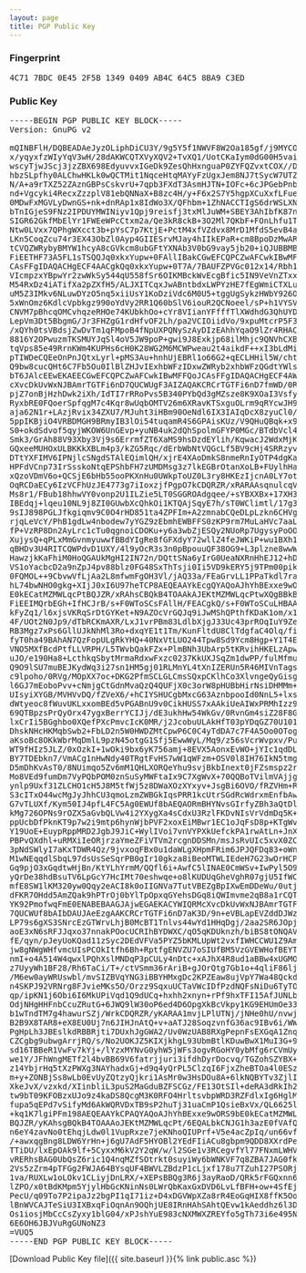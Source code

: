 ```yaml
---
layout: page
title: PGP Public Key
---
```

### Fingerprint

<pre>4C71 7BDC 0E45 2F5B 1349 0409 AB4C 64C5 8BA9 C3ED</pre>

### Public Key

<pre>
-----BEGIN PGP PUBLIC KEY BLOCK-----
Version: GnuPG v2

mQINBFlH/DQBEADAeJyzOLiphDiCU3Y/9g5Y5f1NWVF8W2Oa185gf/j9MYCODUNA
x/yqyxfzWIyYqV3wH/28dAKWCQTXVyXQV2+TvXQ1/UotCKaIym0dG00H5vaibXUs
wscyTjwJScj3jzZBX698EdyuvvxIGeDk9ZesQhHxnguaP0ZYFQZvxtCOX//D0bmD
hbzSLpfhy0ALChwHKLk0wQCTMit1NqceHtqMAYyFzUgxJem8NJ7tSycW7UTZ5li1
N/A+a9rTXZ52ZAznGBPsCskvrU+7qpb3FXdT3AsmHJTN+IOFc+6cJPGebPnb6qFc
nd+Vgcyki4RecxZzzplV81ebQNNaX+B8zc4H/y+F6x2S7Y5hgpXCuXxfLFue37Cv
0MDwFxMGVLyDwnGS+nk+dnRAp1x8IdWo3X/QFhbm+1ZhNACCTIgS6drWSLXNRzAY
bTnIGjeS9FNz2IPDUYMWINiyv1Qpj9reisfj3txMlJuWM+SBEY3AhIbfK87nTRSc
SIGR62GkfMbElYr1FWEeWPcCtxm2a/Qe3kR8ckB+3O2Ml7QKbF+FOnLhfu1TxGzQ
Ntw0LVxx7QPhgWXcct3b+pYsC7p7KtjE+PctM4xfVZdvx8MrD1MfdS5evB4abde2
LKn5CoqZcu74r3EX43ObZl0Ayp4GIIESrvMJay4hIIkEPaR+cm8BpoDzMwARAQAB
tCVQZWRybyBMYW1hcyA8cGVkcm8ubGFtYXNAb3V0bG9vay5jb20+iQJUBBMBCgA+
FiEETHF73A5FL1sTSQQJq0xkxYupw+0FAllIBakCGwEFCQPCZwAFCwkIBwMFFQoJ
CAsFFgIDAQACHgECF4AACgkQq0xkxYupw+0T7A/7BAUFZPVGc012x14/Rbh1RbPV
VIcmpzxYBpwYr2zwWkSy544qU558fSr6OIKMBckWvEcgBfic5IN9VeVnZTxxtMxs
M54RxDz4iATifXa2pZXfH5/ALJXITCqxJwABntbdxLWPYzHE7fEgWmiCTXLu8QA3
uM5Z3IMkv6NLuwDYzO5nq5xiiUsY1KoDziVdc6M0U5+tggUgSykzHWbY926OJlBe
5xWnOmz6KdlcVpbkgz990oYdVy2RR1Q60bSlV6iouR2QCNoeel/sP+h1VYSVVPGu
CNVM7pBhcqOMCvhqzeRHOe74KUbkhOo+cYr8VIianYFfffTlXWdhdG3QhUYD7Ujk
LepVm3Dt5BbgmG/Jr3FHZgG1rdHfvOF2Lh/pa2VCIOiidVo/9xpuMtcrP5F3D/tl
/xQYh0tsVBdsjZwDvTm1qFMpoB4fNpUXPQNySzAyDIzEAhhYqaO9lZr4RHAC1DI7
8816Y2OPwuzmTKSMUYJqSl4oV5JW9poP+gwi9J8Exkjp68ilMhjc9QNVhCXBPOHL
tqVps85e49RrnKWm4KUPHs6cH0K28WG2M6MCWPweau2t4aikdF++xI3bLdMiqyog
pTIWDeCQEeOnPnJQtxLyrl+pMS3Au+hnhUjEBRl1o66G2+qECLHHil5W/chtoh3K
Q9bw8cucQHt6C7Fb5Ou0IlBlZHJvIExhbWFzIDxwZWRyb2xhbWFzQGdtYWlsLmNv
bT6JAlcEEwEKAEECGwEFCQPCZwAFCwkIBwMFFQoJCAsFFgIDAQACHgECF4AWIQRM
cXvcDkUvWxNJBAmrTGTFi6nD7QUCWUgF3AIZAQAKCRCrTGTFi6nD7fmWD/0RHoOU
pjZ7onBjHzhDwk2iXh/IdTI7rRRoPvs5B340PYbQd3gMZsze8K9XOaI3Vsfy2IJW
RyxbRE0FQoerSpfqgM7c4Kqr8wUqbOMTV26m6XRavKTSxguOLrm9qRYcwJH9ME/y
aja62N1r+LAzjRvix34ZXU7/MJuht3iHBm90OeNdl6IX3IAIqDcX8zyuCl0/k3+b
5ppIKBjiO4VRBDMGH9BRmyIB3lOi54tuqamR4S6GPAisKUz/V9QHuQBqk+x90xyb
S0+okdSdvof5qyjWKOW6UnGEvp+yuNB4uk2dQhSpolmGFYP0MGc/BTdbVcl4TDfO
Smk3/GrAh88V93Xby3Vj9s6ErrmfZT6XaMS9hsDzdEYlih/KqwacJ2WdxMjK0Bvs
GQxeeMUHOxULBKKkXBLm4p3/kZG5Rqc/dErbWbNtVQGcLf5BV9cHj4SRRzyv+G1r
DTtYXFIMV6IPNjlcSNgdSTAlEQimlQH/xjrE4XAoDmkS8nmeRnIyOTP4dgKaaJqo
HPFdVCnp73IrSsskoNtqEPShbFH7zUMDMsg3z7lkEGBrOtanXoLB+FUylhHaGFL/
xQzoVDmV6o+QCSjE6bHb55ooPKXnHu0UWkpToUZ0L3ry8HKEzIjcnA0LY7otVfUA
OqRCDaECy6IzVCFhUzJE4773g7iIoxzjfPgpO7kCDQRZR/xRARAAsqnulcqVDssf
Ms8r1/FBub18hhwVY0vonp2U1ILZie5LT0SGGROAdgqee/+sYBXXBx+17XH3BPgI
IBEdqj+lqeu10NL9j8ZI0GUwbXcQhkOi1KTQAjSqyE7h/sT0WClimtl/17g3Q6em
9sIJ898PGLJfkgiqmv9C0O4rHD851ta4ZPFIm+A2zmnabCQeDLpLzkn6CHVga9ko
rjqLeVcY/PhB1gdLw4nbodew7yYGZ9zEbmhEWBFFS0zKP9rm7MuLaHVc7aaL9iuW
fP+VzRP8Dn2AyLrc1cTu0qgnoiCDOKu+y6a3wbZjESQy2NUoRp7UgysyPoOO5nDO
XujysQ+qPLxMmGvnmyuwwfBBdYIgRe8fGFXdyY72wllZ4feJWKiP+wu1BXh15OQH
qBHDv3U4RITCQWPdvD1UXY/4l9yOcR3s3n0pBpouuQF38OG9+L3plzne8wwWDsFv
HawzjkKaFhiM0HoQGAUkMgHI2IN72n/DQttSNa6yIrG0UeaNXRnHhEJ12+hD+Q+S
VS1oYacbcD2a9nZpJ4pv88blz0FG48SxThTsji0Ii5VD9kERY5j9TPm00pikOI9G
0FQMOL++9CbvwVfLjAa2L8mfwmFgOH3Vl/jAQ33a/FEaGrvLL1PPaTkdl7ram5J4
hL74bwNHO0gkg+XIjJ0xI6U97heTCP8AEQEAAYkEcgQYAQoAJhYhBExxe9wORS9b
E0kECatMZMWLqcPtBQJZR/xRAhsCBQkB4TOAAkAJEKtMZMWLqcPtwXQgBBkBCgAd
FiEEIMQrbEGh+IfHCJrB/s+F0WToSCsFAllH/FEACgkQ/s+F0WToSCuLHBAAgkn2
kFyZq1/l6xjsVKRqSrDtGYKet+N9AZOcVrGQJq9iJwMShQPthfKDaK1om/x1dR4S
4F/UOt2N0Jp9/dTbRCKmAXR/LxJ1vrPBm83LdlbXjgJ33Uc43prROqIuY9ZeDGaf
RB3Mgz7xPs6GllUJkNhMl3Ro+dxqYE1t1Tm/KunFltdU8ClTdgfaC4Olq/fiKWrf
fyT0ha49BAhAN7QzFopULgRkYHQ+40NxVtLUO244Tpw8Sd9Ycm8Hgp+Y1T4Ew3An
VNO5MXfBcdPtfLLVRPH/L5TWvbQakFZx+PlmBNh3UbArp5tKRvihHKELzApwKcrs
uJO/e190Ha8+LcthkqSbytMrmaRdxwFxzc0237KkUXJSqZm1dwPP/fulMfmuAWB0
Q9O9lSU7muBEJKydWq3i27sn1HM5gj01RLMnYL4tXnIZERUn5R46MIVnTagsWwIu
c9lpoho/0RVg/MOpXX7oc+DKG2PfmSCLGLCmsSQxpCKlhCo3XlvngeQyGisg1Q2u
l6GJ7mEoboPvv+cNmjgCtGdnMvaQzQ4QUFjX0c3orW8pHUBbHirNsiDHMMm+3Vvq
UIsyiXYGB/MVHVvDQ/fZVeX6/+hCIYSHUCgbMxcG63AznbpooId0NnL5+lxsQzxV
dWtyeoc8fWuvUKLxxomBEd5vPGABnU9v0CikHUSS7xAAkiUeAIWxPRMhIzz9mK7L
69QTBpzsPrQyOrx47ygxBerrYCIJj/dE3ukhHw54WkGv/0RvnGm4siZ28F8GFDxa
lxCrIi5BGghbo0XQefPXcPmvcIcK0MR/j2JcobuULAkHfT03pYDqGZ70U101+ok3
DhskNHcHKMqbSwb2+FbLD2n5W0HWDZMtCpwP6C0C4yTdDA7c7F4A5Oo0OTogSqX3
aKsoBc8OKkWbrMqDmlL9pzN45otgG1Sfj5EwwWyL/Mq9/z56sVcrWvpxv/Pu3tE7
WT9fHIz5JLZ/0xOzkI+1wOki9bx6yK756amj+8EVX5AonxEvWO+jYIc1qdDLa6AD
BY7TDEbkn7/VmACg1nHwNdy40TRgtFvHS7wW1qWFzm+OSV0l8IH76IkN5tmgzo6K
D5mDhKvAsT0/8NUimqo5Zv6mM1QHLXORQeYhu9svjBkbInext0jFZsmspz2rMNeU
Mo8VEd9fumDm7VyPQbPOM0znSuSyMWFtaIx9C7XgWvX+70QQBoTVilmVAjjg2RaA
ynlp9Uxf31ZLCHO1cH5J8M5tfWj5z8DWaXOzXYxyv+JsgBi6OVO/fRZVHm+RMAKD
S3cITxO44wcMgJyJhhCU3qmoLzmZWBGkIqsPRR1kcUtrSGdRcWdrxmEnfbAw8qgR
G7vTLUXf/Kym50IJ4pfL4FC5Ag0EWUf8bAEQAORmBHYNvsGIrfyZBh3aQtDlXoYl
kMg726OPNs9rOZX5aGvbQLVw4i2YXygXa4sCdxU3RzlFKDvNIsVrVdmDq5K+NE77
ppUcbDfPknKT9p7w2i9mtp6hynWjbPVF2xoxEiMBwr1EC1oJqFsD8p+KTgWvbMwC
Y19UoE+EuypRppMRD2JgbJ9JiC+WylIVoi7vnVYPXkUefckPA1rwAtLn+JnXaCOI
PBPvQXdhl+uRMXiIeORjrzaYmeZFiVTVm2rcgnDDSMn/msJsRvUIc5xvX0ZCMw6F
3pNdSWlyI7aKxTDWR4Qz/9jvxoqFBx0u1daWLgXHpmFRim6JPJQFDq83+oWnCH8e
M1wNEqqdlSbqL97dsUsSeSqrPB0gIr10gkza8iBeoMTWLIEdeH7G23wOrHCPYH62
Gq9pjO3xGqdtwHjBn/KtYLhYrmM/QQfl6i+AwfC5lINAE0CmWSv+IwPyl5O9xGdk
yQrDe38hdBsuTV6LpGcY7HcIMt70eshwqe+o8lKUDUqGheVghR07gjU5IfWCuAr7
mfE8SW1lKM320yw0Qqy2eACI8k0oIIGNVa7TutVBEZgBpIXwEmDDeWu/0utjrlx0
dFKR7OHdd5AmZQak9hPTrOj0bYlTpOpxqGYehsDGq8iQWImvme2qB8a1rCQT3sjc
YK92PmofwqFmE0ENABEBAAGJAjwEGAEKACYWIQRMcXvcDkUvWxNJBAmrTGTFi6nD
7QUCWUf8bAIbDAUJAeEzgAAKCRCrTGTFi6nD7aK3D/9n+eVBLapEVZddDJWzOIch
LP79s6gXS3SNrcEzGTWrvLhjB0McBT1Tnlvs44wYd1HHqDgj/2aa2SR6JOpj1HGQ
aoE3xN6sRFJJqxo37nnakPOocUCRIhBYDWXC/qO5qKDUknzh/biBS8tONQAVbTAo
fE/qyn/pJeyUoKQad11zSyc2DEdVFVa5PYZ5bKMLUpWt2vxfIWHCCWU1Z9Am8vkg
jw8gNWgWHfvmcUIsPCOkItfh6Bh+RptfgENVZU7oSIUfBM5VzGVEWHofBEYT9KOr
nmI+o4A514W4qwxlPQhXslMNDqP3pCULy4nDtc+xAJhX4R8ud1aBBw4xUGMOMN3L
z7UyyWh1BF28/Rh6TaCi/T+/ctVSmm36rAriB+gJOrQtg7Gb1o+4qliF86ljRxea
/M6ew0ayWRUswbl/mvSIZBVqYNG3iBBYHMxgDc2KPZEaw8ujVpY7Wa48QckdZbqJ
n4SKPJ92VRNrg8FJvieMKs5O/Orzz9SqxuUCTaVWcIDfPzdNQFsNiDu6TyTOsKQZ
qp/ipKN1j6Obi6I6MkUPiVqd1Q9dUCq+hxhh2xnyn+rPf9hxTFI15AfJUNLbWGxk
OdjNHgHHFnbCcuZRutG+6JWQ9lW30oP6ed4D6OpgXkBcVkpy1KG9EHUmOe33/E+S
b1wTndTM7g4hawurSZj/WrkCDQRZR/yKARAA1mvjLPlUTNj/jNHe0hU/nvwjX3BW
B2B9X8TAR8+eX8EU0Uj7n6JIHJnAtQ+v+aATJ28SoqzvnfG36ac9IBv6i/WW3vdB
PgHpLh3JBEslkdRBBRjti7DUxhJgGWA2/Uv0WzUAB8RXgPepnFsEXGqA1Znq6XKm
CZCgbg9ubwgArrjRQ/s/No2UOKJZ5KIXjkhgL93UbmBtlKDuwBwX1MuI3G+9iHzH
sd16TBBeR1VwFv7kYj+/lYzxMYNvG0yhW5jWFs3ogvRGoHY0ybMfg6rCVmUyUf+b
we1Y/JFhWngMETf2l4bvBB69V6fatrjjuri3ifdhDyrDocvq/TGZohSZYBX+Os3J
z14YbjrHq5tXzPWXg3NAYhadxGj+d9q4yQrPL5ClzqI6FjxZheBTOa4l0ESz5PkI
m+y+ZONBjSs8wLb0EvUyZQtzyQjkri1AsMr0w3HsDOu8A+6lkNQBYTv3ZjlIZ4Wy
XkeJvX/vzxkd/XIinbliL3puS2MaGduBZFSCGz/FE13OtSIl+deRA3dRkIh2QtoZ
tw9bT09KFOBzxUJo9z4kaDS8QcgM3K0RFO4HrltsvbpWRD3RZFdlxIg6HglMVj8r
fupa5qEPd7vSifyMd6AkWQRVDxTB9sP2huTj31uaCmP1QsieBxVx/QL6625lD7pU
+kq1K7lgiPFm198AEQEAAYkCPAQYAQoAJhYhBExxe9wORS9bE0kECatMZMWLqcPt
BQJZR/yKAhsgBQkB4TOAAAoJEKtMZMWLqcPt/6EQALbkCNJG1h3azE0fVAfQK7BR
n6eY4zavNo0tEhqjLdw0l1VupRxze7jeKNhoQIUPrf+V5e4acZpIq/un66vfgJTx
/+awxqgBng8LDW6YrHn+j6gU7AdF5HYOBl2YEdFIiACu8gbpm9QDD8XXrdPe21bV
TTiDU/lxEpOAk9lf+5CyxxM6kV2Y2qW/w/l2SGe1v3RCegvfYl77FNxmLWHVZAm1
vRERhsBAG0UbQsZ6ric1Q4nqMZfSOtrkt0suyiWy6bWNKVF7q8ZBA7JAG0fkGoAW
2Vs5zZrm4pTFGg2FWJA64BYsqUF4BWVLZBdzP1cLjxf178u7TZuhI27PSORjoyZM
1va/RUXLw1oLOkv1CLiyjDnLRX/+XEPsBBQg3R6j3ayRaoD/QRk5rFGQxnn68dOU
lZPO/x0tBdKMpm5YjylHbGcKNinNs0LWrQbKaxGxDVD6LvLfBFH+ow+4SfEjCzjc
PecU/q09To7P2ipaJz2bgPI1qI71iz+D4xDGVWpXZa8rR4EoGqHIX8ffK5Oox6NZ
lBnWVCAJTeSiU3IXBxqFiOqnAn9OQhjUE8IRnHAhSAhtQEvw1kAeddhz6l3DayI6
Os1iosjMbCcCsZyxy1blG04/xPJshYuE983cNXMWXZREYfo5gTh73i6e495Npyoq
6E6OH6JBJVuRgGUNoNZ3
=VUQ5
-----END PGP PUBLIC KEY BLOCK-----
</pre>

[Download Public Key file]({{ site.baseurl }}{% link public.asc %})
